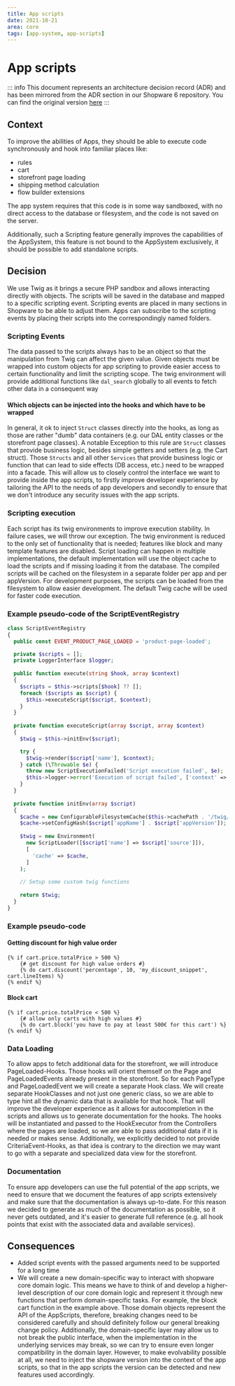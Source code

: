 ```yaml
---
title: App scripts
date: 2021-10-21
area: core
tags: [app-system, app-scripts]
---
```


# App scripts

::: info
This document represents an architecture decision record (ADR) and has been mirrored from the ADR section in our Shopware 6 repository.
You can find the original version [here](https://github.com/shopware/shopware/blob/trunk/adr/2021-10-21-app-scripting.md)
:::

## Context

To improve the abilities of Apps, they should be able to execute code synchronously and hook into familiar places like:

- rules
- cart
- storefront page loading
- shipping method calculation
- flow builder extensions

The app system requires that this code is in some way sandboxed, with no direct access to the database or filesystem, and the code is not saved on the server.

Additionally, such a Scripting feature generally improves the capabilities of the AppSystem, this feature is not bound to the AppSystem exclusively, it should be possible to add standalone scripts.

## Decision

We use Twig as it brings a secure PHP sandbox and allows interacting directly with objects. The scripts will be saved in the database and mapped to a specific scripting event. 
Scripting events are placed in many sections in Shopware to be able to adjust them. Apps can subscribe to the scripting events by placing their scripts into the correspondingly named folders.

### Scripting Events

The data passed to the scripts always has to be an object so that the manipulation from Twig can affect the given value. 
Given objects must be wrapped into custom objects for app scripting to provide easier access to certain functionality and limit the scripting scope. 
The twig environment will provide additional functions like `dal_search` globally to all events to fetch other data in a consequent way

#### Which objects can be injected into the hooks and which have to be wrapped

In general, it ok to inject `Struct` classes directly into the hooks, as long as those are rather "dumb" data containers (e.g. our DAL entity classes or the storefront page classes).
A notable Exception to this rule are `Struct` classes that provide business logic, besides simple getters and setters (e.g. the Cart struct).
Those `Structs` and all other `Services` that provide business logic or function that can lead to side effects (DB access, etc.) need to be wrapped into a facade.
This will allow us to closely control the interface we want to provide inside the app scripts, to firstly improve developer experience by tailoring the API to the needs of app developers and secondly to ensure that we don't introduce any security issues with the app scripts.

### Scripting execution

Each script has its twig environments to improve execution stability. In failure cases, we will throw our exception. 
The twig environment is reduced to the only set of functionality that is needed; features like block and many template features are disabled.
Script loading can happen in multiple implementations, the default implementation will use the object cache to load the scripts and if missing loading it from the database.
The compiled scripts will be cached on the filesystem in a separate folder per app and per appVersion. 
For development purposes, the scripts can be loaded from the filesystem to allow easier development. The default Twig cache will be used for faster code execution.

### Example pseudo-code of the ScriptEventRegistry

```php
class ScriptEventRegistry
{
  public const EVENT_PRODUCT_PAGE_LOADED = 'product-page-loaded';

  private $scripts = [];
  private LoggerInterface $logger;
  
  public function execute(string $hook, array $context)
  {
    $scripts = $this->scripts[$hook] ?? [];
    foreach ($scripts as $script) {
      $this->executeScript($script, $context);
    }
  }
  
  private function executeScript(array $script, array $context) 
  {
    $twig = $this->initEnv($script);

    try {
      $twig->render($script['name'], $context);
    } catch (\Throwable $e) {
      throw new ScriptExecutionFailed('Script execution failed', $e);
      $this->logger->error('Execution of script failed', ['context' => $context, 'error' => $e]));
    }
  }
  
  private function initEnv(array $script) 
  {
    $cache = new ConfigurableFilesystemCache($this->cachePath . '/twig/scripts');
    $cache->setConfigHash($script['appName'] . $script['appVersion']);
    
    $twig = new Environment(
      new ScriptLoader([$script['name'] => $script['source']]),
      [
        'cache' => $cache,
      ]
    );
    
    // Setup some custom twig functions
    
    return $twig;
  }
}
```

### Example pseudo-code

#### Getting discount for high value order

```twig
{% if cart.price.totalPrice > 500 %}
    {# get discount for high value orders #}
    {% do cart.discount('percentage', 10, 'my_discount_snippet', cart.lineItems) %}
{% endif %}
```

#### Block cart

```twig
{% if cart.price.totalPrice < 500 %}
    {# allow only carts with high values #}
    {% do cart.block('you have to pay at least 500€ for this cart') %}
{% endif %}
```

### Data Loading

To allow apps to fetch additional data for the storefront, we will introduce PageLoaded-Hooks.
Those hooks will orient themself on the Page and PageLoadedEvents already present in the storefront. So for each PageType and PageLoadedEvent we will create a separate Hook class.
We will create separate HookClasses and not just one generic class, so we are able to type hint all the dynamic data that is available for that hook. That will improve the developer experience as it allows for autocompletion in the scripts and allows us to generate documentation for the hooks.
The hooks will be instantiated and passed to the HookExecutor from the Controllers where the pages are loaded, so we are able to pass additional data if it is needed or makes sense.
Additionally, we explicitly decided to not provide CriteriaEvent-Hooks, as that idea is contrary to the direction we may want to go with a separate and specialized data view for the storefront.

### Documentation

To ensure app developers can use the full potential of the app scripts, we need to ensure that we document the features of app scripts extensively and make sure that the documentation is always up-to-date.
For this reason we decided to generate as much of the documentation as possible, so it never gets outdated, and it's easier to generate full reference (e.g. all hook points that exist with the associated data and available services).

## Consequences

- Added script events with the passed arguments need to be supported for a long time
- We will create a new domain-specific way to interact with shopware core domain logic. This means we have to think of and develop a higher-level description of our core domain logic and represent it through new
functions that perform domain-specific tasks. For example, the block cart function in the example above. Those domain objects represent the API of the AppScripts, therefore, breaking changes need to be considered carefully and should definitely follow our general breaking change policy. 
Additionally, the domain-specific layer may allow us to not break the public interface, when the implementation in the underlying services may break, so we can try to ensure even longer compatibility in the domain layer.
However, to make evolvability possible at all, we need to inject the shopware version into the context of the app scripts, so that in the app scripts the version can be detected and new features used accordingly.
